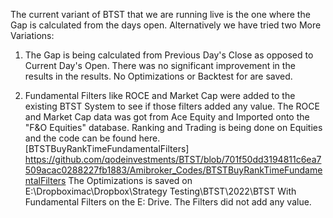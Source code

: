 The current variant of BTST that we are running live is the one where the Gap is calculated from the days open. Alternatively we have tried two More Variations:

1) The Gap is being calculated from Previous Day's Close as opposed to Current Day's Open. There was no significant improvement in the results in the results.
   No Optimizations or Backtest for are saved.
   
2) Fundamental Filters like ROCE and Market Cap were added to the existing BTST System to see if those filters added any value. The ROCE and Market Cap data
   was got from Ace Equity and Imported onto the "F&O Equities" database. Ranking and Trading is being done on Equities and the code can be found here.
   [BTSTBuyRankTimeFundamentalFilters]
   https://github.com/qodeinvestments/BTST/blob/701f50dd3194811c6ea7509acac0288227fb1883/Amibroker_Codes/BTSTBuyRankTimeFundamentalFilters
   The Optimizations is saved on E:\Dropboximac\Dropbox\Strategy Testing\BTST\2022\BTST With Fundamental Filters on the E: Drive.
   The Filters did not add any value.
